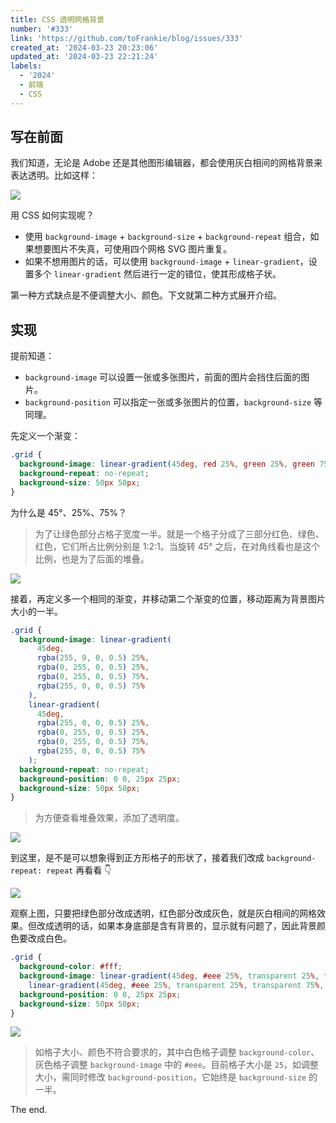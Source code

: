 ```yaml
---
title: CSS 透明网格背景
number: '#333'
link: 'https://github.com/toFrankie/blog/issues/333'
created_at: '2024-03-23 20:23:06'
updated_at: '2024-03-23 22:21:24'
labels:
  - '2024'
  - 前端
  - CSS
---
```

## 写在前面

我们知道，无论是 Adobe 还是其他图形编辑器，都会使用灰白相间的网格背景来表达透明。比如这样：

![](https://cdn.jsdelivr.net/gh/toFrankie/blog@main/images/2024/3/1711197709091.png)

用 CSS 如何实现呢？

- 使用 `background-image` + `background-size` + `background-repeat` 组合，如果想要图片不失真，可使用四个网格 SVG 图片重复。
- 如果不想用图片的话，可以使用 `background-image` + `linear-gradient`，设置多个 `linear-gradient` 然后进行一定的错位，使其形成格子状。

第一种方式缺点是不便调整大小、颜色。下文就第二种方式展开介绍。

## 实现

提前知道：

- `background-image` 可以设置一张或多张图片，前面的图片会挡住后面的图片。
- `background-position` 可以指定一张或多张图片的位置，`background-size` 等同理。

先定义一个渐变：

```css
.grid {
  background-image: linear-gradient(45deg, red 25%, green 25%, green 75%, red 75%);
  background-repeat: no-repeat;
  background-size: 50px 50px;
}
```

为什么是 45°、25%、75%？

> 为了让绿色部分占格子宽度一半。就是一个格子分成了三部分红色、绿色、红色，它们所占比例分别是 1:2:1。当旋转 45° 之后，在对角线看也是这个比例，也是为了后面的堆叠。


![](https://cdn.jsdelivr.net/gh/toFrankie/blog@main/images/2024/3/1711201062546.png)

接着，再定义多一个相同的渐变，并移动第二个渐变的位置，移动距离为背景图片大小的一半。

```css
.grid {
  background-image: linear-gradient(
      45deg,
      rgba(255, 0, 0, 0.5) 25%,
      rgba(0, 255, 0, 0.5) 25%,
      rgba(0, 255, 0, 0.5) 75%,
      rgba(255, 0, 0, 0.5) 75%
    ),
    linear-gradient(
      45deg,
      rgba(255, 0, 0, 0.5) 25%,
      rgba(0, 255, 0, 0.5) 25%,
      rgba(0, 255, 0, 0.5) 75%,
      rgba(255, 0, 0, 0.5) 75%
    );
  background-repeat: no-repeat;
  background-position: 0 0, 25px 25px;
  background-size: 50px 50px;
}
```

> 为方便查看堆叠效果，添加了透明度。

![](https://cdn.jsdelivr.net/gh/toFrankie/blog@main/images/2024/3/1711201488863.png)

到这里，是不是可以想象得到正方形格子的形状了，接着我们改成 `background-repeat: repeat` 再看看 👇

![](https://cdn.jsdelivr.net/gh/toFrankie/blog@main/images/2024/3/1711201624105.png)

观察上图，只要把绿色部分改成透明，红色部分改成灰色，就是灰白相间的网格效果。但改成透明的话，如果本身底部是含有背景的，显示就有问题了，因此背景颜色要改成白色。

```css
.grid {
  background-color: #fff;
  background-image: linear-gradient(45deg, #eee 25%, transparent 25%, transparent 75%, #eee 75%),
    linear-gradient(45deg, #eee 25%, transparent 25%, transparent 75%, #eee 75%);
  background-position: 0 0, 25px 25px;
  background-size: 50px 50px;
}
```

![](https://cdn.jsdelivr.net/gh/toFrankie/blog@main/images/2024/3/1711202175343.png)

> 如格子大小、颜色不符合要求的，其中白色格子调整 `background-color`、灰色格子调整 `background-image` 中的 `#eee`。目前格子大小是 `25`，如调整大小，需同时修改 `background-position`，它始终是 `background-size` 的一半。

The end.
